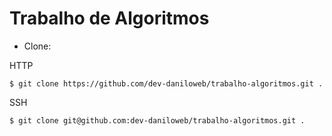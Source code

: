 # Trabalho de Algoritmos

* Clone:

HTTP
```
$ git clone https://github.com/dev-daniloweb/trabalho-algoritmos.git .
```

SSH
```
$ git clone git@github.com:dev-daniloweb/trabalho-algoritmos.git .
```
